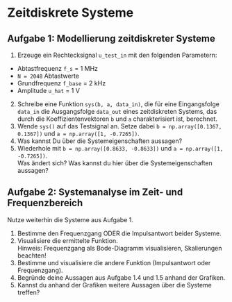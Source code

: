 Zeitdiskrete Systeme
====================

Aufgabe 1: Modellierung zeitdiskreter Systeme
---------------------------------------------

1. Erzeuge ein Rechtecksignal `u_test_in` mit den folgenden Parametern:
  * Abtastfrequenz `f_s` = 1 MHz
  * `N = 2048` Abtastwerte
  * Grundfrequenz `f_base` = 2 kHz
  * Amplitude `u_hat` = 1 V
2. Schreibe eine Funktion `sys(b, a, data_in)`, die für eine Eingangsfolge `data_in` die Ausgangsfolge `data_out` eines zeitdiskreten Systems, das durch die Koeffizientenvektoren `b` und `a` charakterisiert ist, berechnet.
3. Wende `sys()` auf das Testsignal an. Setze dabei `b = np.array([0.1367, 0.1367])` und `a = np.array([1, -0.7265])`.
4. Was kannst Du über die Systemeigenschaften aussagen?
5. Wiederhole mit `b = np.array([0.8633, -0.8633])` und `a = np.array([1, -0.7265])`.  
Was ändert sich? Was kannst du hier über die Systemeigenschaften aussagen?


Aufgabe 2: Systemanalyse im Zeit- und Frequenzbereich
-----------------------------------------------------

Nutze weiterhin die Systeme aus Aufgabe 1.

1. Bestimme den Frequenzgang ODER die Impulsantwort beider Systeme.
2. Visualisiere die ermittelte Funktion.  
Hinweis: Frequenzgang als Bode-Diagramm visualisieren, Skalierungen beachten!
3. Bestimme und visualisiere die andere Funktion (Impulsantwort oder Frequenzgang).
4. Begründe deine Aussagen aus Aufgabe 1.4 und 1.5 anhand der Grafiken.
5. Kannst du anhand der Grafiken weitere Aussagen über die Systeme treffen?
